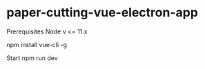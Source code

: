 # paper-cutting-vue-electron-app

Prerequisites
Node v <= 11.x

npm install vue-cli -g

Start
npm run dev
